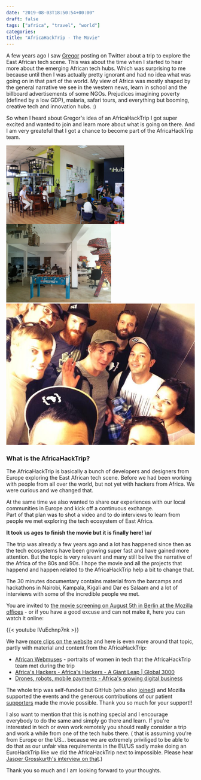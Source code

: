 ```yaml
---
date: "2019-08-03T18:50:54+00:00"
draft: false
tags: ["africa", "travel", "world"]
categories:
title: "AfricaHackTrip - The Movie"
---
```

A few years ago I saw [Gregor](https://twitter.com/gr2m/) posting on Twitter about a trip to explore the East African tech scene. 
This was about the time when I started to hear more about the emerging African tech hubs. 
Which was surprising to me because until then I was actually pretty ignorant and had no idea what was going on in that part of the world.
My view of Africa was mostly shaped by the general narrative we see in the western news, learn in school and the billboard advertisements of some NGOs. 
Prejudices imagining poverty (defined by a low GDP), malaria, safari tours, and everything but booming, creative tech and innovation hubs. :)

So when I heard about Gregor's idea of an AfricaHackTrip I got super excited and wanted to join and learn more about what is going on there. And I am very greateful that I got a chance to become part of the AfricaHackTrip team. 

<img src="/img/2019-08-04-africahacktrip-the-movie/ihub.jpg" height="210" style="float:left" />
<img src="/img/2019-08-04-africahacktrip-the-movie/theoffice.jpg" height="210" />
<img src="/img/2019-08-04-africahacktrip-the-movie/aht-team.jpg" width="600" />



### What is the AfricaHackTrip?

The AfricaHackTrip is basically a bunch of developers and designers from Europe exploring the East African tech scene. Before we had been working with people from all over the world, but not yet with hackers from Africa. 
We were curious and we changed that.

At the same time we also wanted to share our experiences with our local communities in Europe and kick off a continuous exchange.  
Part of that plan was to shot a video and to do interviews to learn from people we met exploring the tech ecosystem of East Africa.

**It took us ages to finish the movie but it is finally here! \o/**

The trip was already a few years ago and a lot has happened since then as the tech ecosystems have been growing super fast and have gained more attention. 
But the topic is very relevant and many still belive the narrative of the Africa of the 80s and 90s. I hope the movie and all the projects that happend and happen related to the AfricaHackTrip help a bit to change that. 

The 30 minutes documentary contains material from the barcamps and hackathons in Nairobi, Kampala, Kigali and Dar es Salaam and a lot of interviews with some of the incredible people we met. 

You are invited to [the movie screening on August 5th in Berlin at the Mozilla offices](https://www.eventbrite.com/e/africahacktrip-movie-night-mozilla-berlin-registration-67029227223) - or if you have a good excuse and can not make it, here you can watch it online:

{{< youtube lVuEchnp7nk >}}

We have [more clips on the website](https://africahacktrip.org/videos) and here is even more around that topic, partly with material and content from the AfricaHackTrip:

* [African Webmuses](https://vimeo.com/83678627) - portraits of women in tech that the AfricaHackTrip team met during the trip
* [Africa's Hackers - Africa's Hackers - A Giant Leap | Global 3000](https://www.youtube.com/watch?v=5Zjq4rTqdWQ)
* [Drones, robots, mobile payments - Africa's growing digital business](https://www.youtube.com/watch?v=eh-mNj9lqI4)


The whole trip was self-funded but GitHub (who also [joined](https://github.blog/2013-11-13-an-african-hack-trip/)) and Mozilla supported the events and the generous contributions of our patient [supporters](https://africahacktrip.org/supporters/) made the movie possible. Thank you so much for your support!!


I also want to mention that this is nothing special and I encourage everybody to do the same and simply go there and learn. 
If you're interested in tech or even work remotely you should really consider a trip and work a while from one of the tech hubs there. 
( that is assuming you're from Europe or the US... because we are extremely priviliged to be able to do that as our unfair visa requirements in the EU/US sadly make doing an EuroHackTrip like we did the AfricaHackTrip next to impossible.
Please hear [Jasper Grosskurth's interview on that](https://www.youtube.com/watch?v=lVuEchnp7nk&feature=youtu.be&t=330).)


Thank you so much and I am looking forward to your thoughts.
